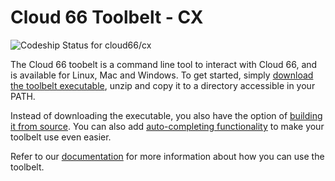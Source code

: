 Cloud 66 Toolbelt - CX
==

![Codeship Status for cloud66/cx](https://codeship.com/projects/dde986d0-e913-0133-618b-0a601490f276/status)

The Cloud 66 toobelt is a command line tool to interact with Cloud 66, and is available for Linux, Mac and Windows. To get started, simply [download the toolbelt executable](https://app.cloud66.com/toolbelt), unzip and copy it to a directory accessible in your PATH.

Instead of downloading the executable, you also have the option of [building it from source](https://github.com/cloud66-oss/cx/wiki/Building-Cloud-66-toolbelt-(cx)-from-source). You can also add [auto-completing functionality](https://github.com/cloud66-oss/cx/wiki/Setting-up-Auto-complete-for-the-toolbelt) to make your toolbelt use even easier.

Refer to our [documentation](https://help.cloud66.com/maestro/quickstarts/using-cloud66-toolbelt.html) for more information about how you can use the toolbelt.
